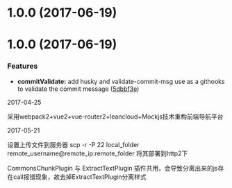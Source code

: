 <a name="1.0.0"></a>
# 1.0.0 (2017-06-19)



<a name="1.0.0"></a>
# 1.0.0 (2017-06-19)


### Features

* **commitValidate:** add husky and validate-commit-msg use as a githooks to validate the commit message ([5dbbf3e](https://github.com/pfan123/front-end-navigator/commit/5dbbf3e))



2017-04-25 

采用webpack2+vue2+vue-router2+leancloud+Mockjs技术重构前端导航平台

2017-05-21

设置上传文件到服务器 scp -r  -P 22 local_folder remote_username@remote_ip:remote_folder 将其部署到http2下

CommonsChunkPlugin 与 ExtractTextPlugin 插件共用，会导致分离出来的js存在call报错现象，故去掉ExtractTextPlugin分离样式